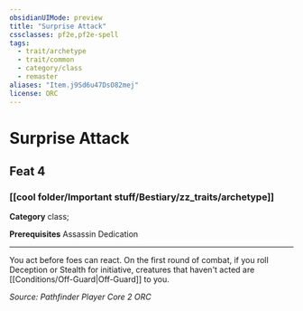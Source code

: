 ```yaml
---
obsidianUIMode: preview
title: "Surprise Attack"
cssclasses: pf2e,pf2e-spell
tags:
  - trait/archetype
  - trait/common
  - category/class
  - remaster
aliases: "Item.j9Sd6u47DsO82mej"
license: ORC
---
```

# Surprise Attack
## Feat 4
### [[cool folder/Important stuff/Bestiary/zz_traits/archetype]]

**Category** class; 



**Prerequisites** Assassin Dedication
* * *
You act before foes can react. On the first round of combat, if you roll Deception or Stealth for initiative, creatures that haven't acted are [[Conditions/Off-Guard|Off-Guard]] to you.

*Source: Pathfinder Player Core 2*
*ORC*